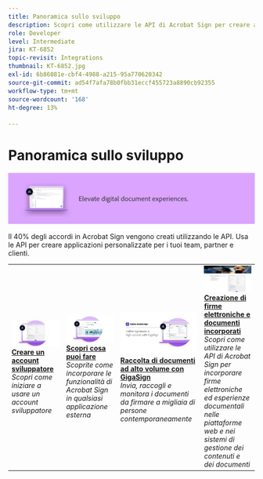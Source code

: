 ```yaml
---
title: Panoramica sullo sviluppo
description: Scopri come utilizzare le API di Acrobat Sign per creare applicazioni personalizzate per team, partner e clienti
role: Developer
level: Intermediate
jira: KT-6852
topic-revisit: Integrations
thumbnail: KT-6852.jpg
exl-id: 6b86081e-cbf4-4988-a215-95a770620342
source-git-commit: ad54f7afa78b0fbb31eccf455723a8890cb92355
workflow-type: tm+mt
source-wordcount: '168'
ht-degree: 13%

---
```


# Panoramica sullo sviluppo

![Immagine di sviluppo di Sign](../assets/Hero-Develop.png)

Il 40% degli accordi in Acrobat Sign vengono creati utilizzando le API. Usa le API per creare applicazioni personalizzate per i tuoi team, partner e clienti.

<table style="table-layout:fixed">
<tr>
  <td>
    <a href="https://www.adobe.io/apis/documentcloud/sign.html" target="_blank">
      <img alt="Creare un account sviluppatore" src="../assets/Develop_Getting-Started.png" />
    </a>
    <div>
    <a href="https://www.adobe.io/apis/documentcloud/sign.html" target="_blank"><strong>Creare un account sviluppatore</strong></a>
    </div>
    <em>Scopri come iniziare a usare un account sviluppatore</em>
    <br>
  </td>
  <td>
    <a href="https://www.adobe.io/apis/documentcloud/sign/docs.html" target="_blank">
      <img alt="Scopri cosa puoi fare" src="../assets/Develop_Learn.png" />
    </a>
    <div>
    <a href="https://www.adobe.io/apis/documentcloud/sign/docs.html" target="_blank"><strong>Scopri cosa puoi fare</strong></a>
    </div>
    <em>Scoprite come incorporare le funzionalità di Acrobat Sign in qualsiasi applicazione esterna</em>
    <br>
  </td>  
  <td>
    <a href="gigasign.md">
      <img alt="Raccolta di documenti ad alto volume con GigaSign" src="../assets/gigasign.jpg" />
    </a>
    <div>
    <a href="gigasign.md"><strong>Raccolta di documenti ad alto volume con GigaSign</strong></a>
    </div>
    <em>Invia, raccogli e monitora i documenti da firmare a migliaia di persone contemporaneamente</em>
    <br>
  </td>
   <td>
    <a href="embeddedesignature.md">
      <img alt="Creazione di firme elettroniche e documenti incorporati" src="assets/embeddedesignature/EmbedPart1_thumb.png" />
    </a>
    <div>
    <a href="embeddedesignature.md"><strong>Creazione di firme elettroniche e documenti incorporati</strong></a>
    </div>
    <em>Scopri come utilizzare le API di Acrobat Sign per incorporare firme elettroniche ed esperienze documentali nelle piattaforme web e nei sistemi di gestione dei contenuti e dei documenti</em>
    <br>
  </td>
</tr>
</table>
